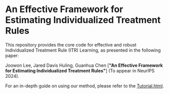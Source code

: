 # An Effective Framework for Estimating Individualized Treatment Rules
This repository provides the core code for effective and robust Individualized Treatment Rule (ITR) Learning, as presented in the following paper:

Joowon Lee, Jared Davis Huling, Guanhua Chen
[**"An Effective Framework for Estimating Individualized Treatment Rules"**] (To appear in NeurIPS 2024).

For an in-depth guide on using our method, please refer to the [Tutorial.html](https://ljw9510.github.io/effective-ITR/tutorial.html).
